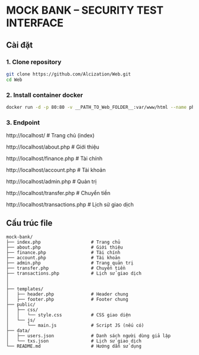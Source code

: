 # MOCK BANK – SECURITY TEST INTERFACE

## Cài đặt

### 1. Clone repository
```bash
git clone https://github.com/Alcization/Web.git
cd Web

```
### 2. Install container docker
```bash
docker run -d -p 80:80 -v __PATH_TO_Web_FOLDER__:var/www/html --name php-container php:apache

```

### 3. Endpoint
http://localhost/                # Trang chủ (index)

http://localhost/about.php       # Giới thiệu

http://localhost/finance.php     # Tài chính

http://localhost/account.php     # Tài khoản

http://localhost/admin.php       # Quản trị

http://localhost/transfer.php    # Chuyển tiền

http://localhost/transactions.php # Lịch sử giao dịch


## Cấu trúc file

```
mock-bank/
├── index.php                   # Trang chủ
├── about.php                   # Giới thiệu
├── finance.php                 # Tài chính
├── account.php                 # Tài khoản
├── admin.php                   # Trang quản trị
├── transfer.php                # Chuyển tiền
├── transactions.php            # Lịch sử giao dịch
│ 
│ 
├── templates/
│   ├── header.php              # Header chung
│   ├── footer.php              # Footer chung
├── public/
│   ├── css/
│   │   └── style.css           # CSS giao diện
│   └── js/
│       └── main.js             # Script JS (nếu có)
├── data/
│   ├── users.json              # Danh sách người dùng giả lập
│   └── txs.json                # Lịch sử giao dịch
└── README.md                   # Hướng dẫn sử dụng
```

